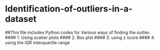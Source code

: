 # Identification-of-outliers-in-a-dataset
##This file includes Python codes for Various ways of finding the outlier. 
    #### 1. Using scatter plots 
    #### 2. Box plot 
    #### 3. using z score 
    #### 4. using the IQR interquartile range
